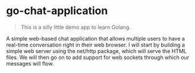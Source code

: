 # go-chat-application

> This is a silly little demo app to learn Golang.

A simple web-based chat application that allows multiple users to have a real-time conversation right in their web browser.
I will start by building a simple web server using the net/http package, which will serve the HTML files. We will then go on to add support for web sockets through which our messages will flow.